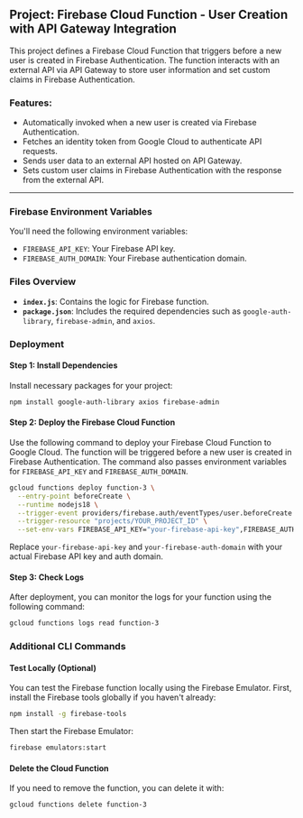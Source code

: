 ## Project: Firebase Cloud Function - User Creation with API Gateway Integration

This project defines a Firebase Cloud Function that triggers before a new user is created in Firebase Authentication. The function interacts with an external API via API Gateway to store user information and set custom claims in Firebase Authentication.

### Features:

- Automatically invoked when a new user is created via Firebase Authentication.
- Fetches an identity token from Google Cloud to authenticate API requests.
- Sends user data to an external API hosted on API Gateway.
- Sets custom user claims in Firebase Authentication with the response from the external API.

---

### Firebase Environment Variables

You'll need the following environment variables:

- `FIREBASE_API_KEY`: Your Firebase API key.
- `FIREBASE_AUTH_DOMAIN`: Your Firebase authentication domain.

### Files Overview

- **`index.js`**: Contains the logic for Firebase function.
- **`package.json`**: Includes the required dependencies such as `google-auth-library`, `firebase-admin`, and `axios`.

### Deployment

#### Step 1: Install Dependencies

Install necessary packages for your project:

```bash
npm install google-auth-library axios firebase-admin
```

#### Step 2: Deploy the Firebase Cloud Function

Use the following command to deploy your Firebase Cloud Function to Google Cloud. The function will be triggered before a new user is created in Firebase Authentication. The command also passes environment variables for `FIREBASE_API_KEY` and `FIREBASE_AUTH_DOMAIN`.

```bash
gcloud functions deploy function-3 \
  --entry-point beforeCreate \
  --runtime nodejs18 \
  --trigger-event providers/firebase.auth/eventTypes/user.beforeCreate \
  --trigger-resource "projects/YOUR_PROJECT_ID" \
  --set-env-vars FIREBASE_API_KEY="your-firebase-api-key",FIREBASE_AUTH_DOMAIN="your-firebase-auth-domain"
```

Replace `your-firebase-api-key` and `your-firebase-auth-domain` with your actual Firebase API key and auth domain.

#### Step 3: Check Logs

After deployment, you can monitor the logs for your function using the following command:

```bash
gcloud functions logs read function-3
```

### Additional CLI Commands

#### Test Locally (Optional)

You can test the Firebase function locally using the Firebase Emulator. First, install the Firebase tools globally if you haven't already:

```bash
npm install -g firebase-tools
```

Then start the Firebase Emulator:

```bash
firebase emulators:start
```

#### Delete the Cloud Function

If you need to remove the function, you can delete it with:

```bash
gcloud functions delete function-3
```
